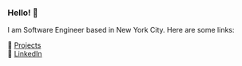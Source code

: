 ### Hello! 👋

I am Software Engineer based in New York City. Here are some links:

📂 [Projects](https://rup.sh)<br>
📝 [LinkedIn](https://www.linkedin.com/in/rupeshbasnet)<br>
